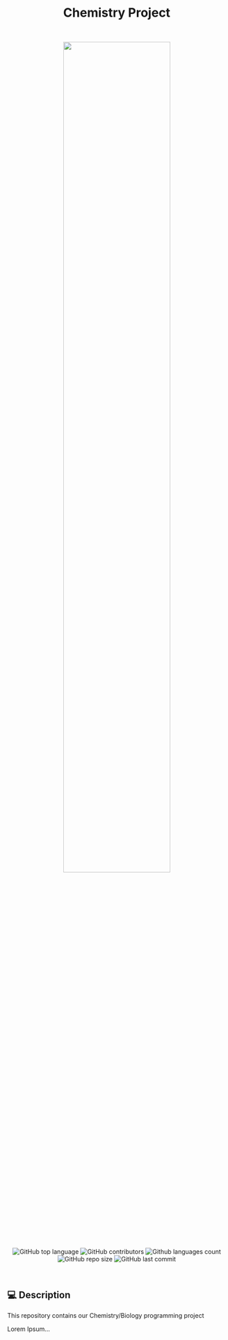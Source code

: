 <h1 align="center">Chemistry Project</h1>
<br>
<p align="center">
<img width="70%" src="https://cdn.discordapp.com/attachments/1082258890995011614/1084948043356459118/Group_22_3.png">
</p>
<br>

<p align = "center">
    <img alt="GitHub top language" src ="https://img.shields.io/github/languages/top/SYSolakov20/onsens?style=for-the-badge">
    <img alt="GitHub contributors" src="https://img.shields.io/github/contributors/SYSolakov20/onsens?style=for-the-badge">
    <img alt="Github languages count" src="https://img.shields.io/github/languages/count/SYSolakov20/onsens?style=for-the-badge">
    <img alt="GitHub repo size" src="https://img.shields.io/github/repo-size/SYSolakov20/onsens?style=for-the-badge">
    <img alt="GitHub last commit" src="https://img.shields.io/github/last-commit/SYSolakov20/onsens?style=for-the-badge">
</p>
<br>

## 💻 Description

<p>This repository contains our Chemistry/Biology programming project</p>
<p>Lorem Ipsum...</p>

